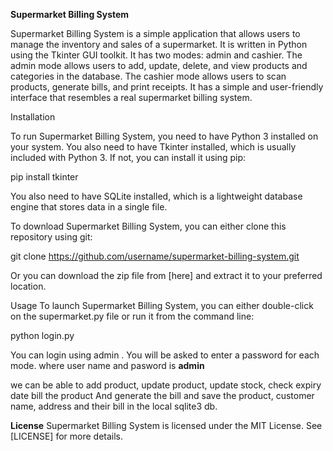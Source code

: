 **Supermarket Billing System**

Supermarket Billing System is a simple application that allows users to manage the inventory and sales of a supermarket. It is written in Python using the Tkinter GUI toolkit. It has two modes: admin and cashier. The admin mode allows users to add, update, delete, and view products and categories in the database. The cashier mode allows users to scan products, generate bills, and print receipts. It has a simple and user-friendly interface that resembles a real supermarket billing system.

Installation

To run Supermarket Billing System, you need to have Python 3 installed on your system.
You also need to have Tkinter installed, which is usually included with Python 3. If not, you can install it using pip:

pip install tkinter

You also need to have SQLite installed, which is a lightweight database engine that stores data in a single file.

To download Supermarket Billing System, you can either clone this repository using git:

git clone https://github.com/username/supermarket-billing-system.git

Or you can download the zip file from [here] and extract it to your preferred location.

Usage
To launch Supermarket Billing System, you can either double-click on the supermarket.py file or run it from the command line:

python login.py

You can login using admin . You will be asked to enter a password for each mode. 
where user name and pasword is **admin**

we can be able to add product, update product, update stock, check expiry date bill the product 
And generate the bill and save the product, customer name, address and their bill in the local sqlite3 db.

**License**
Supermarket Billing System is licensed under the MIT License. See [LICENSE] for more details.
